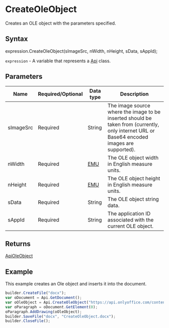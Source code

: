 # CreateOleObject

Creates an OLE object with the parameters specified.

## Syntax

expression.CreateOleObject(sImageSrc, nWidth, nHeight, sData, sAppId);

`expression` - A variable that represents a [Api](../Api.md) class.

## Parameters

| **Name** | **Required/Optional** | **Data type** | **Description** |
| ------------- | ------------- | ------------- | ------------- |
| sImageSrc | Required | String | The image source where the image to be inserted should be taken from (currently, only internet URL or Base64 encoded images are supported). |
| nWidth | Required | [EMU](../../../Enumerations/Emu.md) | The OLE object width in English measure units. |
| nHeight | Required | [EMU](../../../Enumerations/Emu.md) | The OLE object height in English measure units. |
| sData | Required | String | The OLE object string data. |
| sAppId | Required | String | The application ID associated with the current OLE object. |

## Returns

[ApiOleObject](../../ApiOleObject/ApiOleObject.md)

## Example

This example creates an Ole object and inserts it into the document.

```javascript
builder.CreateFile("docx");
var oDocument = Api.GetDocument();
var oOleObject = Api.CreateOleObject("https://api.onlyoffice.com/content/img/docbuilder/examples/ole-object-image.png", 130 * 36000, 90 * 36000, "https://youtu.be/SKGz4pmnpgY", "asc.{38E022EA-AD92-45FC-B22B-49DF39746DB4}");
var oParagraph = oDocument.GetElement(0);
oParagraph.AddDrawing(oOleObject);
builder.SaveFile("docx", "CreateOleObject.docx");
builder.CloseFile();
```